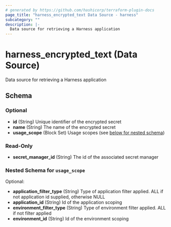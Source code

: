```yaml
---
# generated by https://github.com/hashicorp/terraform-plugin-docs
page_title: "harness_encrypted_text Data Source - harness"
subcategory: ""
description: |-
  Data source for retrieving a Harness application
---
```


# harness_encrypted_text (Data Source)

Data source for retrieving a Harness application



<!-- schema generated by tfplugindocs -->
## Schema

### Optional

- **id** (String) Unique identifier of the encrypted secret
- **name** (String) The name of the encrypted secret
- **usage_scope** (Block Set) Usage scopes (see [below for nested schema](#nestedblock--usage_scope))

### Read-Only

- **secret_manager_id** (String) The id of the associated secret manager

<a id="nestedblock--usage_scope"></a>
### Nested Schema for `usage_scope`

Optional:

- **application_filter_type** (String) Type of application filter applied. ALL if not application id supplied, otherwise NULL
- **application_id** (String) Id of the application scoping
- **environment_filter_type** (String) Type of environment filter applied. ALL if not filter applied
- **environment_id** (String) Id of the environment scoping


